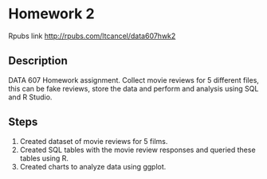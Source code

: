 # Homework 2

Rpubs link http://rpubs.com/ltcancel/data607hwk2

## Description
DATA 607 Homework assignment. Collect movie reviews for 5 different files, this can be fake reviews, store the data and perform and analysis using SQL and R Studio. 

## Steps
1. Created dataset of movie reviews for 5 films.
2. Created SQL tables with the movie review responses and queried these tables using R. 
3. Created charts to analyze data using ggplot. 
